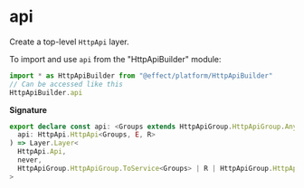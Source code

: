 # api

Create a top-level `HttpApi` layer.

To import and use `api` from the "HttpApiBuilder" module:

```ts
import * as HttpApiBuilder from "@effect/platform/HttpApiBuilder"
// Can be accessed like this
HttpApiBuilder.api
```

**Signature**

```ts
export declare const api: <Groups extends HttpApiGroup.HttpApiGroup.Any, E, R>(
  api: HttpApi.HttpApi<Groups, E, R>
) => Layer.Layer<
  HttpApi.Api,
  never,
  HttpApiGroup.HttpApiGroup.ToService<Groups> | R | HttpApiGroup.HttpApiGroup.ErrorContext<Groups>
>
```
